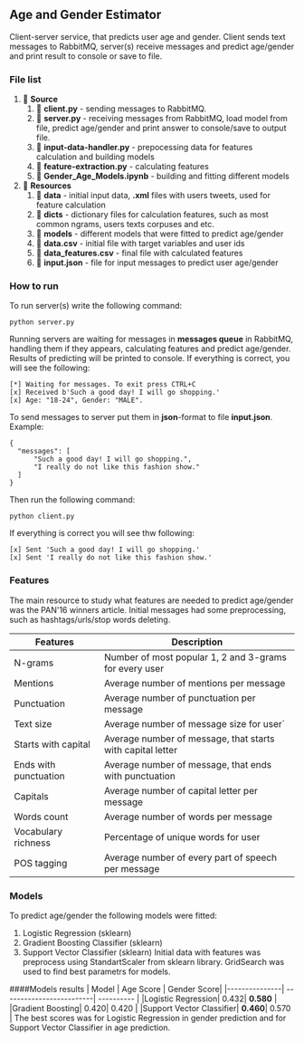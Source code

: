 Age and Gender Estimator
--------------------
Client-server service, that predicts user age and gender. Client sends text messages to RabbitMQ, server(s) receive messages and predict age/gender and print result to console or save to file.


### File list

1. :file_folder: **Source**
	1. :page_facing_up: **client.py** - sending messages to RabbitMQ.
	2. :page_facing_up: **server.py** - receiving messages from RabbitMQ, load model from file, predict age/gender and print answer to console/save to output file.
	3. :page_facing_up: **input-data-handler.py** - prepocessing data for features calculation and building models
	4. :page_facing_up: **feature-extraction.py** - calculating features
	5. :page_facing_up: **Gender_Age_Models.ipynb** - building and fitting different models
2. :file_folder: **Resources**
	1. :file_folder: **data** - initial input data, **.xml** files with users tweets, used for feature calculation
	2. :file_folder: **dicts** - dictionary files for calculation features, such as most common ngrams, users texts corpuses and etc.
	3. :file_folder: **models** - different models that were fitted to predict age/gender
	4. :page_facing_up: **data.csv** - initial file with target variables and user ids
	5. :page_facing_up: **data_features.csv** - final file with calculated features
	6. :page_facing_up: **input.json** - file for input messages to predict user age/gender



### How to run
To run server(s) write the following command:
```
python server.py
```
Running servers are waiting for messages in **messages queue** in RabbitMQ, handling them if they appears, calculating features and predict age/gender. Results of predicting will be printed to console. If everything is correct, you will see the following:
```
[*] Waiting for messages. To exit press CTRL+C
[x] Received b'Such a good day! I will go shopping.'
[x] Age: "18-24", Gender: "MALE".
```
To send messages to server put them in **json**-format to file **input.json**. Example:
```
{
  "messages": [
      "Such a good day! I will go shopping.",
      "I really do not like this fashion show."
  ]
}
```
Then run the following command:
```
python client.py
```
If everything is correct you will see thw following:
```
[x] Sent 'Such a good day! I will go shopping.'
[x] Sent 'I really do not like this fashion show.'
```



### Features
The main resource to study what features are needed to predict age/gender was the PAN'16 winners article. Initial messages had some preprocessing, such as hashtags/urls/stop words deleting.

| Features         | Description                  |
 ----------------- | ---------------------------- |
| N-grams			| Number of most popular 1, 2 and 3-grams for every user           |
| Mentions          | Average number of mentions per message            |
| Punctuation         | Average number of punctuation per message            |
| Text size        | Average number of message size for user` |
| Starts with capital       | Average number of message, that starts with capital letter |
| Ends with punctuation        | Average number of message, that ends with punctuation |
| Capitals       | Average number of capital letter per message |
| Words count        | Average number of words per message |
| Vocabulary richness        | Percentage of unique words for user |
| POS tagging       | Average number of every part of speech per message |

### Models
To predict age/gender the following models were fitted:

1. Logistic Regression (sklearn)
2. Gradient Boosting Classifier (sklearn)
3. Support Vector Classifier (sklearn)
Initial data with features was preprocess using StandartScaler from sklearn library.
GridSearch was used to  find best parametrs for models.

####Models results
| Model         | Age Score                | Gender Score|
|---------------| -------------------------|  ---------- |
|Logistic Regression| 0.432|  **0.580** |
|Gradient Boosting| 0.420|  0.420 |
|Support Vector Classifier| **0.460**|  0.570 |
The best scores was for Logistic Regression in gender prediction and for Support Vector Classifier in age prediction.

